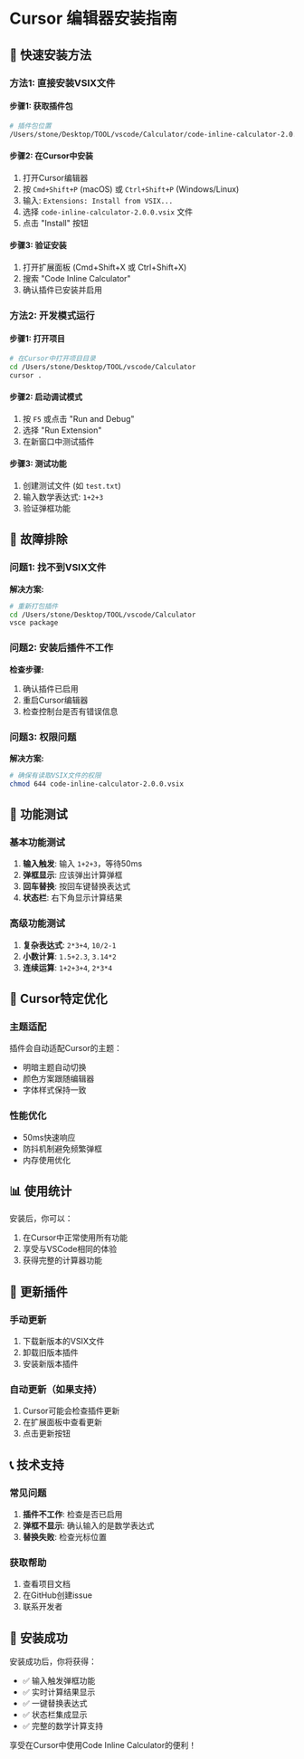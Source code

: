 # Cursor 编辑器安装指南

## 🎯 快速安装方法

### 方法1: 直接安装VSIX文件

#### 步骤1: 获取插件包
```bash
# 插件包位置
/Users/stone/Desktop/TOOL/vscode/Calculator/code-inline-calculator-2.0.0.vsix
```

#### 步骤2: 在Cursor中安装
1. 打开Cursor编辑器
2. 按 `Cmd+Shift+P` (macOS) 或 `Ctrl+Shift+P` (Windows/Linux)
3. 输入: `Extensions: Install from VSIX...`
4. 选择 `code-inline-calculator-2.0.0.vsix` 文件
5. 点击 "Install" 按钮

#### 步骤3: 验证安装
1. 打开扩展面板 (Cmd+Shift+X 或 Ctrl+Shift+X)
2. 搜索 "Code Inline Calculator"
3. 确认插件已安装并启用

### 方法2: 开发模式运行

#### 步骤1: 打开项目
```bash
# 在Cursor中打开项目目录
cd /Users/stone/Desktop/TOOL/vscode/Calculator
cursor .
```

#### 步骤2: 启动调试模式
1. 按 `F5` 或点击 "Run and Debug"
2. 选择 "Run Extension"
3. 在新窗口中测试插件

#### 步骤3: 测试功能
1. 创建测试文件 (如 `test.txt`)
2. 输入数学表达式: `1+2+3`
3. 验证弹框功能

## 🔧 故障排除

### 问题1: 找不到VSIX文件
**解决方案:**
```bash
# 重新打包插件
cd /Users/stone/Desktop/TOOL/vscode/Calculator
vsce package
```

### 问题2: 安装后插件不工作
**检查步骤:**
1. 确认插件已启用
2. 重启Cursor编辑器
3. 检查控制台是否有错误信息

### 问题3: 权限问题
**解决方案:**
```bash
# 确保有读取VSIX文件的权限
chmod 644 code-inline-calculator-2.0.0.vsix
```

## 📱 功能测试

### 基本功能测试
1. **输入触发**: 输入 `1+2+3`，等待50ms
2. **弹框显示**: 应该弹出计算弹框
3. **回车替换**: 按回车键替换表达式
4. **状态栏**: 右下角显示计算结果

### 高级功能测试
1. **复杂表达式**: `2*3+4`, `10/2-1`
2. **小数计算**: `1.5+2.3`, `3.14*2`
3. **连续运算**: `1+2+3+4`, `2*3*4`

## 🎨 Cursor特定优化

### 主题适配
插件会自动适配Cursor的主题：
- 明暗主题自动切换
- 颜色方案跟随编辑器
- 字体样式保持一致

### 性能优化
- 50ms快速响应
- 防抖机制避免频繁弹框
- 内存使用优化

## 📊 使用统计

安装后，你可以：
1. 在Cursor中正常使用所有功能
2. 享受与VSCode相同的体验
3. 获得完整的计算器功能

## 🔄 更新插件

### 手动更新
1. 下载新版本的VSIX文件
2. 卸载旧版本插件
3. 安装新版本插件

### 自动更新（如果支持）
1. Cursor可能会检查插件更新
2. 在扩展面板中查看更新
3. 点击更新按钮

## 📞 技术支持

### 常见问题
1. **插件不工作**: 检查是否已启用
2. **弹框不显示**: 确认输入的是数学表达式
3. **替换失败**: 检查光标位置

### 获取帮助
1. 查看项目文档
2. 在GitHub创建issue
3. 联系开发者

## 🎉 安装成功

安装成功后，你将获得：
- ✅ 输入触发弹框功能
- ✅ 实时计算结果显示
- ✅ 一键替换表达式
- ✅ 状态栏集成显示
- ✅ 完整的数学计算支持

享受在Cursor中使用Code Inline Calculator的便利！
